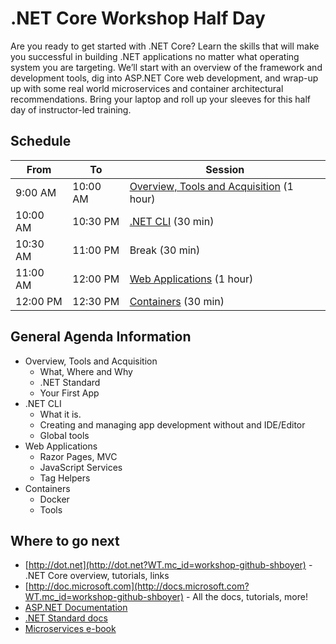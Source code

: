 # .NET Core Workshop Half Day

Are you ready to get started with .NET Core? Learn the skills that will make you successful in building .NET applications no matter what operating system you are targeting. We’ll start with an overview of the framework and development tools, dig into ASP.NET Core web development, and wrap-up up with some real world microservices and container architectural recommendations. Bring your laptop and roll up your sleeves for this half day of instructor-led training.

## Schedule

From     | To       | Session
---------|----------|-------------------------------------------------
9:00 AM  | 10:00 AM | [Overview, Tools and Acquisition](1-Overview-Tools-Acquisition) (1 hour)
10:00 AM | 10:30 PM | [.NET CLI](2-CLI) (30 min)
10:30 AM | 11:00 PM | Break (30 min)
11:00 AM | 12:00 PM | [Web Applications](3-Web-Applications) (1 hour)
12:00 PM | 12:30 PM | [Containers](4-Containers) (30 min)

## General Agenda Information

* Overview, Tools and Acquisition
  * What, Where and Why
  * .NET Standard
  * Your First App
* .NET CLI
  * What it is.
  * Creating and managing app development without and IDE/Editor
  * Global tools
* Web Applications
  * Razor Pages, MVC
  * JavaScript Services
  * Tag Helpers
* Containers
  * Docker
  * Tools

## Where to go next

 * [http://dot.net](http://dot.net?WT.mc_id=workshop-github-shboyer) - .NET Core overview, tutorials, links
 * [http://doc.microsoft.com](http://docs.microsoft.com?WT.mc_id=workshop-github-shboyer) - All the docs, tutorials, more!
 * [ASP.NET Documentation](https://docs.microsoft.com/aspnet?WT.mc_id=workshop-github-shboyer)
 * [.NET Standard docs](https://docs.microsoft.com/dotnet/articles/standard/library?WT.mc_id=workshop-github-shboyer)
 * [Microservices e-book](http://aka.ms/MicroservicesEbook?WT.mc_id=workshop-github-shboyer)